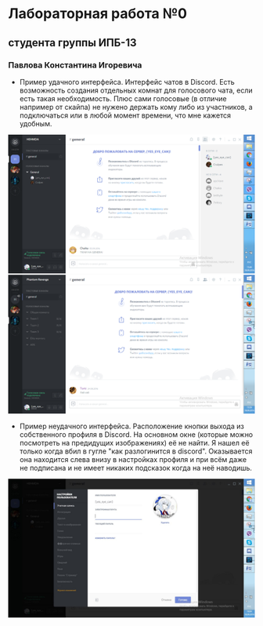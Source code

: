 # Лабораторная работа №0 #

## студента группы ИПБ-13

### Павлова Константина Игоревича

* Пример удачного интерфейса. Интерфейс чатов в Discord. Есть возможность создания отдельных комнат для голосового чата, если есть 
такая необходимость. Плюс сами голосовые  (в отличие например от скайпа) не нужено держать кому либо из участников, а подключаться или
в любой момент времени, что мне кажется удобным.

![С одной комнатой](https://raw.githubusercontent.com/RybinskHCI2015/assignment0-DrDimensionpants/master/resolve/%D0%9D%D0%BE%D0%B2%D1%8B%D0%B9%20%D1%82%D0%BE%D1%87%D0%B5%D1%87%D0%BD%D1%8B%D0%B9%20%D1%80%D0%B8%D1%81%D1%83%D0%BD%D0%BE%D0%BA.bmp "С одной комнатой")
![C несколькими комнатами](https://raw.githubusercontent.com/RybinskHCI2015/assignment0-DrDimensionpants/master/resolve/pic2.bmp "С несколькими комнатами")

* Пример неудачного интерфейса. Расположение кнопки выхода из собственного профиля в Discord. На основном окне (которые можно посмотреть
на предидущих изображениях) её не найти. Я нашел её только когда вбил в гугле "как разлогинится в discord". Оказывается она находится слева
внизу в настройках профиля и при всём даже не подписана и не имеет никаких подсказок когда на неё наводишь.

![](https://raw.githubusercontent.com/RybinskHCI2015/assignment0-DrDimensionpants/master/resolve/pic4.bmp)
